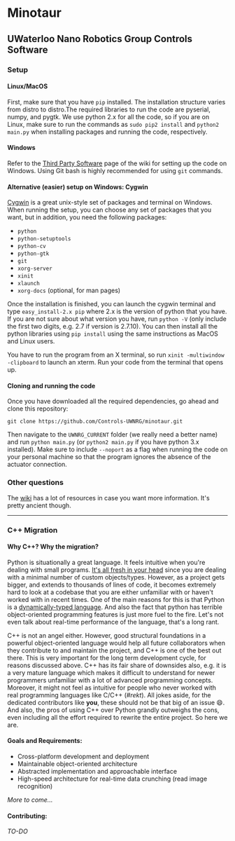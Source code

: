 Minotaur
========
UWaterloo Nano Robotics Group Controls Software
------------------------------------------------------------

### Setup
#### Linux/MacOS
First, make sure that you have `pip` installed. The installation structure varies from distro to distro.The required libraries to run the code are pyserial, numpy, and pygtk. We use python 2.x for all the code, so if you are on Linux, make sure to run the commands as `sudo pip2 install` and `python2 main.py` when installing packages and running the code, respectively.

#### Windows
Refer to the [Third Party Software](https://github.com/Controls-UWNRG/minotaur/wiki/Third-Party-Libraries) page of the wiki for setting up the code on Windows. Using Git bash is highly recommended for using `git` commands.

#### Alternative (easier) setup on Windows: Cygwin
[Cygwin](https://cygwin.com/) is a great unix-style set of packages and terminal on Windows. When running the setup, you can choose any set of packages that you want, but in addition, you need the following packages:
* `python`
* `python-setuptools`
* `python-cv`
* `python-gtk`
* `git`
* `xorg-server`
* `xinit`
* `xlaunch`
* `xorg-docs` (optional, for man pages)

Once the installation is finished, you can launch the cygwin terminal and type `easy_install-2.x pip` where 2.x is the version of python that you have. If you are not sure about what version you have, run `python -V` (only include the first two digits, e.g. 2.7 if version is 2.7.10). You can then install all the python libraries using `pip install` using the same instructions as MacOS and Linux users.

You have to run the program from an X terminal, so run `xinit -multiwindow -clipboard` to launch an xterm. Run your code from the terminal that opens up.

#### Cloning and running the code
Once you have downloaded all the required dependencies, go ahead and clone this repository:
```
git clone https://github.com/Controls-UWNRG/minotaur.git
```
Then navigate to the `UWNRG_CURRENT` folder (we really need a better name) and run `python main.py` (or `python2 main.py` if you have python 3.x installed). Make sure to include `--noport` as a flag when running the code on your personal machine so that the program ignores the absence of the actuator connection.

### Other questions
The [wiki](https://github.com/Controls-UWNRG/minotaur/wiki/) has a lot of resources in case you want more information. It's pretty ancient though.

***

### C++ Migration
#### Why C++? Why the migration?
Python is situationally a great language. It feels intuitive when you're dealing with small programs. [It's all fresh in your head](http://qr.ae/Rgd6JH) since you are dealing with a minimal number of custom objects/types. However, as a project gets bigger, and extends to thousands of lines of code, it becomes extremely hard to look at a codebase that you are either unfamiliar with or haven't worked with in recent times. One of the main reasons for this is that Python is a [dynamically-typed language](https://en.wikipedia.org/wiki/Dynamic_programming_language). And also the fact that python has terrible object-oriented programming features is just more fuel to the fire. Let's not even talk about real-time performance of the language, that's a long rant.  

C++ is not an angel either. However, good structural foundations in a powerful object-oriented language would help all future collaborators when they contribute to and maintain the project, and C++ is one of the best out there. This is very important for the long term development cycle, for reasons discussed above. C++ has its fair share of downsides also, e.g. it is a very mature language which makes it difficult to understand for newer programmers unfamiliar with a lot of advanced programming concepts. Moreover, it might not feel as intuitive for people who never worked with real programming languages like C/C++ (*#rekt*). All jokes aside, for the dedicated contributors like **you**, these should not be that big of an issue :smile:. And also, the pros of using C++ over Python grandly outweighs the cons, even including all the effort required to rewrite the entire project. So here we are.

#### Goals and Requirements:
* Cross-platform development and deployment
* Maintainable object-oriented architecture
* Abstracted implementation and approachable interface
* High-speed architecture for real-time data crunching (read image recognition)  

*More to come...*

#### Contributing:
*TO-DO*
